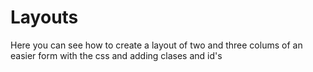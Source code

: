 # Layouts
Here you can see how to create a layout of two and three colums of an easier form with the css and adding clases and id's
